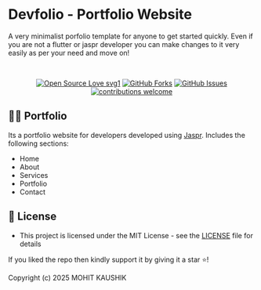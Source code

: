 # Devfolio - Portfolio Website

A very minimalist porfolio template for anyone to get started quickly. Even if you are not a flutter or jaspr developer you can make changes to it very easily as per your need and move on!


<br>

<div align="center">

[![Open Source Love svg1](https://badges.frapsoft.com/os/v1/open-source.svg?v=103)](#)
[![GitHub Forks](https://img.shields.io/github/forks/saadhaxxan/Car_Game_Python_Pygame.svg?style=social&label=Fork&maxAge=2592000)](#)
[![GitHub Issues](https://img.shields.io/github/issues/saadhaxxan/Car_Game_Python_Pygame.svg?style=flat&label=Issues&maxAge=2592000)](#)
[![contributions welcome](https://img.shields.io/badge/contributions-welcome-brightgreen.svg?style=flat&label=Contributions&colorA=red&colorB=black	)](#)

</div>

## 🧑‍💻 Portfolio
Its a portfolio website for developers developed using [Jaspr](https://docs.page/schultek/jaspr). Includes the following sections:
- Home
- About
- Services
- Portfolio
- Contact


## 🔑 License
- This project is licensed under the MIT License - see the [LICENSE](LICENSE.md) file for details



If you liked the repo then kindly support it by giving it a star ⭐!

Copyright (c) 2025 MOHIT KAUSHIK
